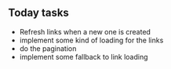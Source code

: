 ## Today tasks
- Refresh links when a new one is created
- implement some kind of loading for the links
- do the pagination
- implement some fallback to link loading